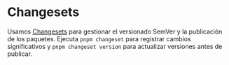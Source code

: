 # Changesets

Usamos [Changesets](https://github.com/changesets/changesets) para gestionar el
versionado SemVer y la publicación de los paquetes. Ejecuta `pnpm changeset`
para registrar cambios significativos y `pnpm changeset version` para
actualizar versiones antes de publicar.

